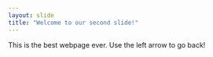 ```yaml
---
layout: slide
title: "Welcome to our second slide!"
---
```

This is the best webpage ever.
Use the left arrow to go back!

